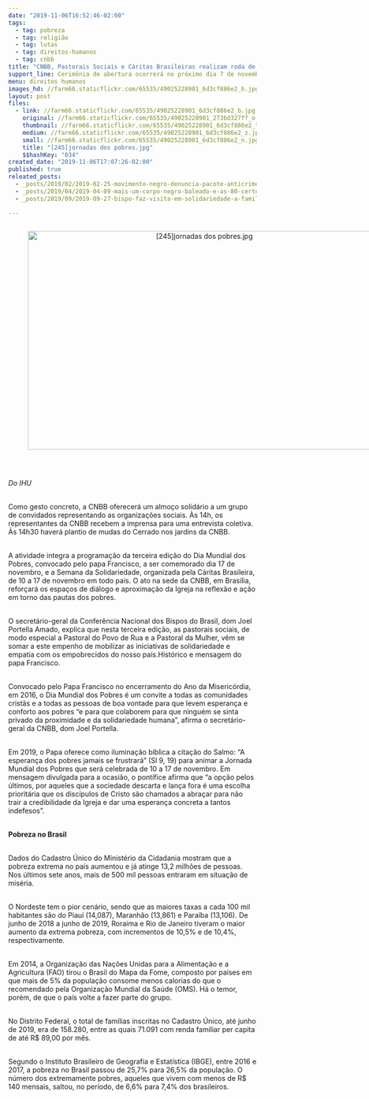 ```yaml
---
date: "2019-11-06T16:52:46-02:00"
tags:
  - tag: pobreza
  - tag: religião
  - tag: lutas
  - tag: direitos-humanos
  - tag: cnbb
title: "CNBB, Pastorais Sociais e Cáritas Brasileiras realizam roda de conversa no Dia Mundial dos Pobres "
support_line: Cerimônia de abertura ocorrerá no próximo dia 7 de novembro sede da CNBB
menu: direitos humanos
images_hd: //farm66.staticflickr.com/65535/49025228901_6d3cf886e2_b.jpg
layout: post
files:
  - link: //farm66.staticflickr.com/65535/49025228901_6d3cf886e2_b.jpg
    original: //farm66.staticflickr.com/65535/49025228901_273bd327ff_o.jpg
    thumbnail: //farm66.staticflickr.com/65535/49025228901_6d3cf886e2_t.jpg
    medium: //farm66.staticflickr.com/65535/49025228901_6d3cf886e2_z.jpg
    small: //farm66.staticflickr.com/65535/49025228901_6d3cf886e2_n.jpg
    title: "[245]jornadas dos pobres.jpg"
    $$hashKey: "034"
created_date: "2019-11-06T17:07:26-02:00"
published: true
releated_posts:
  - _posts/2019/02/2019-02-25-movimento-negro-denuncia-pacote-anticrime-de-moro-na-comissao-interamericana-de-direitos-humanos.md
  - _posts/2019/04/2019-04-09-mais-um-corpo-negro-baleado-e-as-80-certezas-do-exercito-brasileiro.md
  - _posts/2019/09/2019-09-27-bispo-faz-visita-em-solidariedade-a-familias-acampadas-em-querencia-do-norte-pr.md

---
```

<div style="text-align:center">
<figure class="image" style="display:inline-block"><img alt="[245]jornadas dos pobres.jpg" height="444" src="//farm66.staticflickr.com/65535/49025228901_6d3cf886e2_b.jpg" width="700" />
<figcaption></figcaption>
</figure>
</div>

<p>&nbsp;</p>

<p><em>Do IHU</em></p>

<p><br />
Como gesto concreto, a CNBB oferecer&aacute; um almo&ccedil;o solid&aacute;rio a um grupo de convidados representando as organiza&ccedil;&otilde;es sociais. &Agrave;s 14h, os representantes da CNBB recebem a imprensa para uma entrevista coletiva. &Agrave;s 14h30 haver&aacute; plantio de mudas do Cerrado nos jardins da CNBB.<br />
&nbsp;</p>

<p>A atividade integra a programa&ccedil;&atilde;o da terceira edi&ccedil;&atilde;o do Dia Mundial dos Pobres, convocado pelo papa Francisco, a ser comemorado dia 17 de novembro, e a Semana da Solidariedade, organizada pela C&aacute;ritas Brasileira, de 10 a 17 de novembro em todo pa&iacute;s. O ato na sede da CNBB, em Bras&iacute;lia, refor&ccedil;ar&aacute; os espa&ccedil;os de di&aacute;logo e aproxima&ccedil;&atilde;o da Igreja na reflex&atilde;o e a&ccedil;&atilde;o em torno das pautas dos pobres.<br />
&nbsp;</p>

<p>O secret&aacute;rio-geral da Confer&ecirc;ncia Nacional dos Bispos do Brasil, dom Joel Portella Amado, explica que nesta terceira edi&ccedil;&atilde;o, as pastorais sociais, de modo especial a Pastoral do Povo de Rua e a Pastoral da Mulher, v&ecirc;m se somar a este empenho de mobilizar as iniciativas de solidariedade e empatia com os empobrecidos do nosso pa&iacute;s.Hist&oacute;rico e mensagem do papa Francisco.<br />
&nbsp;</p>

<p>Convocado pelo Papa Francisco no encerramento do Ano da Miseric&oacute;rdia, em 2016, o Dia Mundial dos Pobres &eacute; um convite a todas as comunidades crist&atilde;s e a todas as pessoas de boa vontade para que levem esperan&ccedil;a e conforto aos pobres &ldquo;e para que colaborem para que ningu&eacute;m se sinta privado da proximidade e da solidariedade humana&rdquo;, afirma o secret&aacute;rio-geral da CNBB, dom Joel Portella.<br />
&nbsp;</p>

<p>Em 2019, o Papa oferece como ilumina&ccedil;&atilde;o b&iacute;blica a cita&ccedil;&atilde;o do Salmo: &ldquo;A esperan&ccedil;a dos pobres jamais se frustrar&aacute;&rdquo; (Sl 9, 19) para animar a Jornada Mundial dos Pobres que ser&aacute; celebrada de 10 a 17 de novembro. Em mensagem divulgada para a ocasi&atilde;o, o pont&iacute;fice afirma que &ldquo;a op&ccedil;&atilde;o pelos &uacute;ltimos, por aqueles que a sociedade descarta e lan&ccedil;a fora &eacute; uma escolha priorit&aacute;ria que os disc&iacute;pulos de Cristo s&atilde;o chamados a abra&ccedil;ar para n&atilde;o trair a credibilidade da Igreja e dar uma esperan&ccedil;a concreta a tantos indefesos&rdquo;.</p>

<p><br />
<strong>Pobreza no Brasil</strong><br />
&nbsp;</p>

<p>Dados do Cadastro &Uacute;nico do Minist&eacute;rio da Cidadania mostram que a pobreza extrema no pa&iacute;s aumentou e j&aacute; atinge 13,2 milh&otilde;es de pessoas. Nos &uacute;ltimos sete anos, mais de 500 mil pessoas entraram em situa&ccedil;&atilde;o de mis&eacute;ria.<br />
&nbsp;</p>

<p>O Nordeste tem o pior cen&aacute;rio, sendo que as maiores taxas a cada 100 mil habitantes s&atilde;o do Piau&iacute; (14,087), Maranh&atilde;o (13,861) e Para&iacute;ba (13,106). De junho de 2018 a junho de 2019, Roraima e Rio de Janeiro tiveram o maior aumento da extrema pobreza, com incrementos de 10,5% e de 10,4%, respectivamente.<br />
&nbsp;</p>

<p>Em 2014, a Organiza&ccedil;&atilde;o das Na&ccedil;&otilde;es Unidas para a Alimenta&ccedil;&atilde;o e a Agricultura (FAO) tirou o Brasil do Mapa da Fome, composto por pa&iacute;ses em que mais de 5% da popula&ccedil;&atilde;o consome menos calorias do que o recomendado pela Organiza&ccedil;&atilde;o Mundial da Sa&uacute;de (OMS). H&aacute; o temor, por&eacute;m, de que o pa&iacute;s volte a fazer parte do grupo.<br />
&nbsp;</p>

<p>No Distrito Federal, o total de fam&iacute;lias inscritas no Cadastro &Uacute;nico, at&eacute; junho de 2019, era de 158.280, entre as quais 71.091 com renda familiar per capita de at&eacute; R$ 89,00 por m&ecirc;s.<br />
&nbsp;</p>

<p>Segundo o Instituto Brasileiro de Geografia e Estat&iacute;stica (IBGE), entre 2016 e 2017, a pobreza no Brasil passou de 25,7% para 26,5% da popula&ccedil;&atilde;o. O n&uacute;mero dos extremamente pobres, aqueles que vivem com menos de R$ 140 mensais, saltou, no per&iacute;odo, de 6,6% para 7,4% dos brasileiros.</p>

<p>&nbsp;</p>
